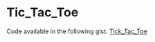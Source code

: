# Tic_Tac_Toe

Code available in the following gist:
[Tick_Tac_Toe](https://gist.github.com/GuillaumeBriac/e5bcc571a29cd7e7391211526b2d1c03#file-tic_tac_toe-md)
